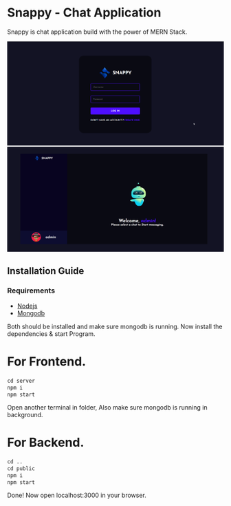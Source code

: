 # Snappy - Chat Application

Snappy is chat application build with the power of MERN Stack.

![login page](./images/snappy_login.png)
![home page](./images/snappy.png)

## Installation Guide

### Requirements

- [Nodejs](https://nodejs.org/en/download)
- [Mongodb](https://www.mongodb.com/docs/manual/administration/install-community/)

Both should be installed and make sure mongodb is running.
Now install the dependencies & start Program.

# For Frontend.

<!-- axios, styled-components, react-router-dom, react-toastify buffer -->

```shell
cd server
npm i
npm start
```

Open another terminal in folder, Also make sure mongodb is running in background.

# For Backend.

<!-- express, mongoose, nodemon, sockey.io, bcrypt, cors, dotenv -->

```shell
cd ..
cd public
npm i
npm start
```

Done! Now open localhost:3000 in your browser.
